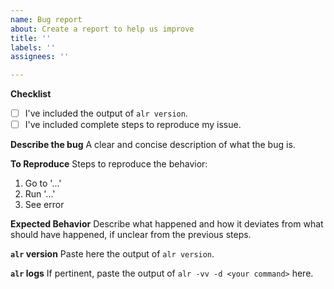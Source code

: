 ```yaml
---
name: Bug report
about: Create a report to help us improve
title: ''
labels: ''
assignees: ''

---
```


**Checklist**

- [ ] I've included the output of `alr version`.
- [ ] I've included complete steps to reproduce my issue.

**Describe the bug**
A clear and concise description of what the bug is.

**To Reproduce**
Steps to reproduce the behavior:
1. Go to '...'
2. Run '...'
3. See error

**Expected Behavior**
Describe what happened and how it deviates from what should have happened, if unclear from the previous steps.

**`alr` version**
Paste here the output of `alr version`.

**`alr` logs**
If pertinent, paste the output of `alr -vv -d <your command>` here.
